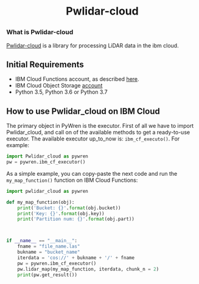 <!-- # Pwlidar-cloud
Library for processing LiDAR data in the ibm cloud -->

<h1><p align="center"> Pwlidar-cloud </p></h1>

### What is Pwlidar-cloud
[Pwlidar-cloud](https://github.com/AmmarAkran/pwlidar-cloud) is a library for processing LiDAR data in the ibm cloud.


## Initial Requirements
* IBM Cloud Functions account, as described [here](https://cloud.ibm.com/openwhisk/). 
* IBM Cloud Object Storage [account](https://www.ibm.com/cloud/object-storage)
* Python 3.5, Python 3.6 or Python 3.7


## How to use Pwlidar_cloud on IBM Cloud
The primary object in PyWren is the executor. First of all we have to import Pwlidar_cloud, and call on of the available methods to get a ready-to-use executor. The available executor up_to_now is: `ibm_cf_executo()`. For example:

```python
import Pwlidar_cloud as pywren
pw = pywren.ibm_cf_executor()
```

As a simple example, you can copy-paste the next code and run the `my_map_function()` function on IBM Cloud Functions:

```python
import pwlidar_cloud as pywren

def my_map_function(obj):
    print('Bucket: {}'.format(obj.bucket))
    print('Key: {}'.format(obj.key))
    print('Partition num: {}'.format(obj.part))



if __name__ == "__main__":
    fname = "file_name.las"
    bukname = "bucket_name"
    iterdata = 'cos://' + bukname + '/' + fname
    pw = pywren.ibm_cf_executor()
    pw.lidar_map(my_map_function, iterdata, chunk_n = 2) 
    print(pw.get_result())
```

